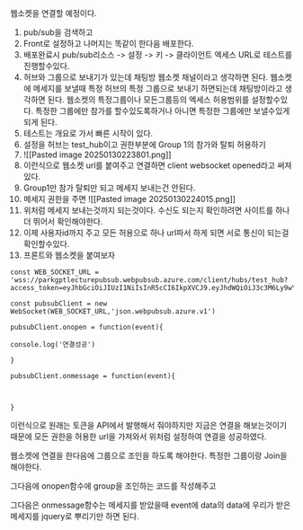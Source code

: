 웹소켓을 연결할 예정이다.
1. pub/sub을 검색하고
2. Front로 설정하고 나머지는 똑같이 한다음 배포한다.
3. 배포완료시 pub/sub리소스 -> 설정 -> 키 -> 클라이언트 엑세스 URL로 테스트를 진행할수있다.
4. 허브와 그룹으로 보내기가 있는데 채팅방 웹소켓 채널이라고 생각하면 된다. 웹소켓에 메세지를 보낼때 특정 허브의 특정 그룹으로 보내기 하면되는데 채팅방이라고 생각하면 된다. 웹소켓의 특정그룹이나 모든그룹등의 엑세스 허용범위를 설정할수있다. 특정한 그룹에만 참가를 할수있도록하거나 아니면 특정한 그룹에만 보낼수있게 되게 된다.
5. 테스트는 개요로 가서 빠른 시작이 있다.
6. 설정을 허브는 test_hub이고 권한부분에 Group 1의 참가와 탈퇴 허용하기
7. ![[Pasted image 20250130223801.png]]
8. 이런식으로 웹소켓 url를 붙여주고 연결하면 client websocket opened라고 써져있다. 
9. Group1만 참가 탈퇴만 되고 메세지 보내는건 안된다.
10. 메세지 권한을 주면 ![[Pasted image 20250130224015.png]]
11. 위처럼 메세지 보내는것까지 되는것이다. 수신도 되는지 확인하려면 사이트를 하나 더 뛰어서 확인해야한다.
12. 이제 사용자id까지 주고 모든 허용으로 하나 url파서 하게 되면 서로 통신이 되는걸 확인할수있다.
13. 프론트와 웹소켓을 붙여보자

```javascirpt
const WEB_SOCKET_URL = 'wss://parkgptlecturepubsub.webpubsub.azure.com/client/hubs/test_hub?access_token=eyJhbGciOiJIUzI1NiIsInR5cCI6IkpXVCJ9.eyJhdWQiOiJ3c3M6Ly9wYXJrZ3B0bGVjdHVyZXB1YnN1Yi53ZWJwdWJzdWIuYXp1cmUuY29tL2NsaWVudC9odWJzL3Rlc3RfaHViIiwiaWF0IjoxNzM4MjQ0NjY4LCJleHAiOjE3MzgyNDgyNjgsInJvbGUiOlsid2VicHVic3ViLnNlbmRUb0dyb3VwIiwid2VicHVic3ViLmpvaW5MZWF2ZUdyb3VwIl0sInN1YiI6Imd1ZXN0In0.Bxq9d2R5z1uieybI9LGEeAfg0lc7QReIFnhrg5bpk74'

const pubsubClient = new WebSocket(WEB_SOCKET_URL,'json.webpubsub.azure.v1')

pubsubClient.onopen = function(event){

console.log('연결성공')

}

pubsubClient.onmessage = function(event){

  

}

```
이런식으로 원래는 토큰을 API에서 발행해서 줘야하지만 지금은 연결을 해보는것이기때문에 모든 권한을 허용한 url을 가져와서 위처럼 설정하여 연결을 성공하였다.

웹소켓에 연결을 한다음에 그룹으로 조인을 하도록 해야한다.
특정한 그룹이랑 Join을 해야한다.

그다음에 onopen함수에 group을 조인하는 코드를 작성해주고

그다음은 onmessage함수는 메세지를 받았을때 event에 data의 data에 우리가 받은 메세지를 jquery로 뿌리기만 하면 된다.